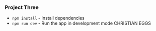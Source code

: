 ### Project Three

* `npm install` - Install dependencies
* `npm run dev` - Run the app in development mode
CHRISTIAN
EGGS